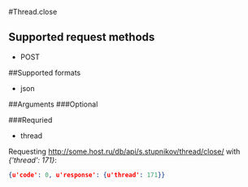 #Thread.close

## Supported request methods 
* POST

##Supported formats
* json

##Arguments
###Optional


###Requried
* thread

Requesting http://some.host.ru/db/api/s.stupnikov/thread/close/ with _{'thread': 171}_:
```json
{u'code': 0, u'response': {u'thread': 171}}
```
